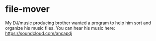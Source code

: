 # file-mover

My DJ/music producing brother wanted a program to help him sort and organize his music files.
You can hear his music here: https://soundcloud.com/ancapdj
